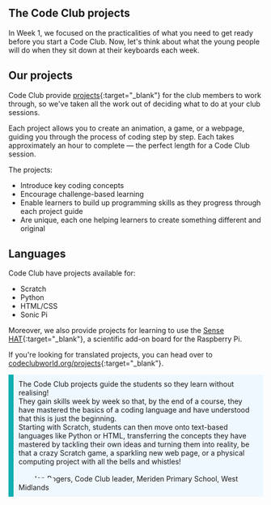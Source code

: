 
## The Code Club projects

In Week 1, we focused on the practicalities of what you need to get ready before you start a Code Club. Now, let's think about what the young people will do when they sit down at their keyboards each week.

## Our projects
Code Club provide [projects](https://projects.raspberrypi.org/en/codeclub){:target="_blank"} for the club members to work through, so we've taken all the work out of deciding what to do at your club sessions.

Each project allows you to create an animation, a game, or a webpage, guiding you through the process of coding step by step. Each takes approximately an hour to complete — the perfect length for a Code Club session.

The projects:

+ Introduce key coding concepts
+ Encourage challenge-based learning
+ Enable learners to build up programming skills as they progress through each project guide
+ Are unique, each one helping learners to create something different and original

## Languages
Code Club have projects available for:

+ Scratch
+ Python
+ HTML/CSS
+ Sonic Pi

Moreover, we also provide projects for learning to use the [Sense HAT](https://www.raspberrypi.org/products/sense-hat/){:target="_blank"}, a scientific add-on board for the Raspberry Pi.

If you're looking for translated projects, you can head over to [codeclubworld.org/projects](https://projects.codeclubworld.org/){:target="_blank"}.

<p style='border-left: solid; border-width:10px; border-color: #0faeb0; background-color: aliceblue; padding: 10px;'>
The Code Club projects guide the students so they learn without realising!<br> They gain skills week by week so that, by the end of a course, they have mastered the basics of a coding language and have understood that this is just the beginning. <br> Starting with Scratch, students can then move onto text-based languages like Python or HTML, transferring the concepts they have mastered by tackling their own ideas and turning them into reality, be that a crazy Scratch game, a sparkling new web page, or a physical computing project with all the bells and whistles!
<br><br>
<span style= "text-align:right; background-color: aliceblue; padding: 10px;">
— Jon Rogers, Code Club leader, Meriden Primary School, West Midlands </span>
</p>